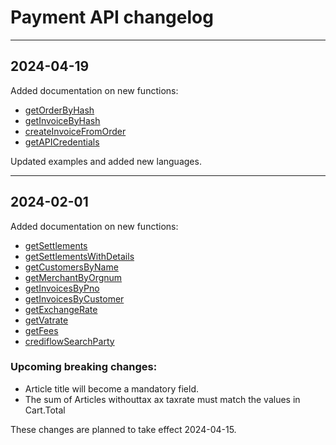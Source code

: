 # Payment API changelog

---
## 2024-04-19

Added documentation on new functions:
* [getOrderByHash](getOrderByHash.md)
* [getInvoiceByHash](getInvoiceByHash.md)
* [createInvoiceFromOrder](createInvoiceFromOrder.md)
* [getAPICredentials](getAPICredentials.md)

Updated examples and added new languages.

---
## 2024-02-01

Added documentation on new functions:
* [getSettlements](getSettlements.md)
* [getSettlementsWithDetails](getSettlementsWithDetails.md)
* [getCustomersByName](getCustomersByName.md)
* [getMerchantByOrgnum](getMerchantByOrgnum.md)
* [getInvoicesByPno](getInvoicesByPno.md)
* [getInvoicesByCustomer](getInvoicesByCustomer.md)
* [getExchangeRate](getExchangeRate.md)
* [getVatrate](getVatrate.md)
* [getFees](getFees.md)
* [crediflowSearchParty](crediflowSearchParty.md)

### Upcoming breaking changes:
* Article title will become a mandatory field.
* The sum of Articles withouttax ax taxrate must match the values in Cart.Total

These changes are planned to take effect 2024-04-15.